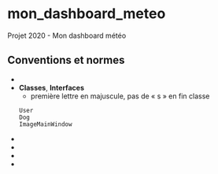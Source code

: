 # mon_dashboard_meteo
Projet 2020 - Mon dashboard météo

## Conventions et normes
-
-	**Classes**, **Interfaces**
    - première lettre en majuscule, pas de « s » en fin classe
    ```
    User
    Dog
    ImageMainWindow
    ```
-
-
-
-

